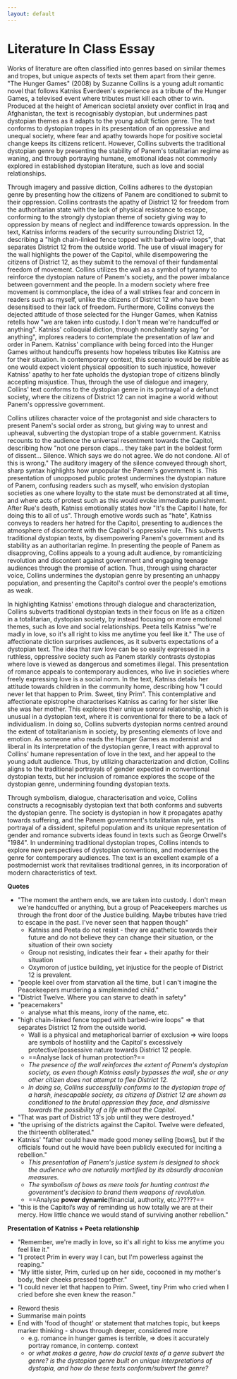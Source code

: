 ```yaml
---
layout: default
---
```


# Literature In Class Essay

Works of literature are often classified into genres based on similar themes and tropes, but unique aspects of texts set them apart from their genre. "The Hunger Games" (2008) by Suzanne Collins is a young adult romantic novel that follows Katniss Everdeen's experience as a tribute of the Hunger Games, a televised event where tributes must kill each other to win. Produced at the height of American societal anxiety over conflict in Iraq and Afghanistan, the text is recognisably dystopian, but undermines past dystopian themes as it adapts to the young adult fiction genre. The text conforms to dystopian tropes in its presentation of an oppressive and unequal society, where fear and apathy towards hope for positive societal change keeps its citizens reticent. However, Collins subverts the traditional dystopian genre by presenting the stability of Panem's totalitarian regime as waning, and through portraying humane, emotional ideas not commonly explored in established dystopian literature, such as love and social relationships. 

Through imagery and passive diction, Collins adheres to the dystopian genre by presenting how the citizens of Panem are conditioned to submit to their oppression. Collins contrasts the apathy of District 12 for freedom from the authoritarian state with the lack of physical resistance to escape, conforming to the strongly dystopian theme of society giving way to oppression by means of neglect and indifference towards oppression. In the text, Katniss informs readers of the security surrounding District 12, describing a "high chain-linked fence topped with barbed-wire loops", that separates District 12 from the outside world. The use of visual imagery for the wall highlights the power of the Capitol, while disempowering the citizens of District 12, as they submit to the removal of their fundamental freedom of movement. Collins utilizes the wall as a symbol of tyranny to reinforce the dystopian nature of Panem's society, and the power imbalance between government and the people. In a modern society where free movement is commonplace, the idea of a wall strikes fear and concern in readers such as myself, unlike the citizens of District 12 who have been desensitised to their lack of freedom. Furthermore, Collins conveys the dejected attitude of those selected for the Hunger Games, when Katniss retells how "we are taken into custody. I don't mean we're handcuffed or anything". Katniss' colloquial diction, through nonchalantly saying "or anything", implores readers to contemplate the presentation of law and order in Panem. Katniss' compliance with being forced into the Hunger Games without handcuffs presents how hopeless tributes like Katniss are for their situation. In contemporary context, this scenario would be risible as one would expect violent physical opposition to such injustice, however Katniss' apathy to her fate upholds the dystopian trope of citizens blindly accepting misjustice. Thus, through the use of dialogue and imagery, Collins' text conforms to the dystopian genre in its portrayal of a defunct society, where the citizens of District 12 can not imagine a world without Panem's oppressive government.

Collins utilizes character voice of the protagonist and side characters to present Panem's social order as strong, but giving way to unrest and upheaval, subverting the dystopian trope of a stable government. Katniss recounts to the audience the universal resentment towards the Capitol, describing how "not one person claps... they take part in the boldest form of dissent... Silence. Which says we do not agree. We do not condone. All of this is wrong." The auditory imagery of the silence conveyed through short, sharp syntax highlights how unpopular the Panem's government is. This presentation of unopposed public protest undermines the dystopian nature of Panem, confusing readers such as myself, who envision dystopian societies as one where loyalty to the state must be demonstrated at all time, and where acts of protest such as this would evoke immediate punishment. After Rue's death, Katniss emotionally states how "It's the Capitol I hate, for doing this to all of us". Through emotive words such as "hate", Katniss conveys to readers her hatred for the Capitol, presenting to audiences the atmosphere of discontent with the Capitol's oppressive rule. This subverts traditional dystopian texts, by disempowering Panem's government and its stability as an authoritarian regime. In presenting the people of Panem as disapproving, Collins appeals to a young adult audience, by romanticizing revolution and discontent against government and engaging teenage audiences through the promise of action. Thus, through using character voice, Collins undermines the dystopian genre by presenting an unhappy population, and presenting the Capitol's control over the people's emotions as weak.

In highlighting Katniss' emotions through dialogue and characterization, Collins subverts traditional dystopian texts in their focus on life as a citizen in a totalitarian, dystopian society, by instead focusing on more emotional themes, such as love and social relationships. Peeta tells Katniss "we're madly in love, so it's all right to kiss me anytime you feel like it." The use of affectionate diction surprises audiences, as it subverts expectations of a dystopian text. The idea that raw love can be so easily expressed in a ruthless, oppressive society such as Panem starkly contrasts dystopias where love is viewed as dangerous and sometimes illegal. This presentation of romance appeals to contemporary audiences, who live in societies where freely expressing love is a social norm. In the text, Katniss details her attitude towards children in the community home, describing how "I could never let that happen to Prim. Sweet, tiny Prim". This contemplative and affectionate epistrophe characterises Katniss as caring for her sister like she was her mother. This explores their unique sororal relationship, which is unusual in a dystopian text, where it is conventional for there to be  a lack of individualism. In doing so, Collins subverts dystopian norms centred around the extent of totalitarianism in society, by presenting elements of love and emotion. As someone who reads the Hunger Games as modernist and liberal in its interpretation of the dystopian genre, I react with approval to Collins' humane representation of love in the text, and her appeal to the young adult audience. Thus, by utilizing characterization and diction, Collins aligns to the traditional portrayals of gender expected in conventional dystopian texts, but her inclusion of romance explores the scope of the dystopian genre, undermining founding dystopian texts.

Through symbolism, dialogue, characterisation and voice, Collins constructs a recognisably dystopian text that both conforms and subverts the dystopian genre. The society is dystopian in how it propagates apathy towards suffering, and the Panem government's totalitarian rule, yet its portrayal of a dissident, spiteful population and its unique representation of gender and romance subverts ideas found in texts such as George Orwell's "1984". In undermining traditional dystopian tropes, Collins intends to explore new perspectives of dystopian conventions, and modernises the genre for contemporary audiences. The text is an excellent example of a postmodernist work that revitalises traditional genres, in its incorporation of modern characteristics of text.

**Quotes**
- "The moment the anthem ends, we are taken into custody. I don't mean we're handcuffed or anything, but a group of Peacekeepers marches us through the front door of the Justice building. Maybe tributes have tried to escape in the past. I've never seen that happen though"
	- Katniss and Peeta do not resist - they are apathetic towards their future and do not believe they can change their situation, or the situation of their own society
	- Group not resisting, indicates their fear + their apathy for their situation
	- Oxymoron of justice building, yet injustice for the people of District 12 is prevalent.
- "people keel over from starvation all the time, but I can't imagine the Peacekeepers murdering a simpleminded child."
- "District Twelve. Where you can starve to death in safety"
- "peacemakers"
	- analyse what this means, irony of the name, etc.
- "high chain-linked fence topped with barbed-wire loops" => that separates District 12 from the outside world.
	- Wall is a physical and metaphorical barrier of exclusion => wire loops are symbols of hostility and the Capitol's excessively protective/possessive nature towards District 12 people.
	- ==Analyse lack of human protection?==
	- *The presence of the wall reinforces the extent of Panem's dystopian society, as even though Katniss easily bypasses the wall, she or any other citizen does not attempt to flee District 12.*
	- *In doing so, Collins successfully conforms to the dystopian trope of a harsh, inescapable society, as citizens of District 12 are shown as conditioned to the brutal oppression they face, and dismissive towards the possibility of a life without the Capitol.*
- "That was part of District 13's job until they were destroyed."
- "the uprising of the districts against the Capitol. Twelve were defeated, the thirteenth obliterated."
- Katniss' "father could have made good money selling [bows], but if the officials found out he would have been publicly executed for inciting a rebellion."
	- *This presentation of Panem's justice system is designed to shock the audience who are naturally mortified by its absurdly draconian measures.*
	- *The symbolism of bows as mere tools for hunting contrast the government's decision to brand them weapons of revolution.*
	- ==Analyse **power dynamic**(financial, authority, etc.)?????==
- "this is the Capitol’s  way of reminding us how totally we are at their mercy. How little chance we would stand of surviving another rebellion."


**Presentation of Katniss + Peeta relationship** 
- "Remember, we're madly in love, so it's all right to kiss me anytime you feel like it."
- "I protect Prim in every way I can, but I'm powerless against the reaping."
- "My little sister, Prim, curled up on her side, cocooned in my mother's body, their cheeks pressed together."
- "I could never let that happen to Prim. Sweet, tiny Prim who cried when I cried before she even knew the reason."

* Reword thesis
* Summarise main points
* End with 'food of thought' or statement that matches topic, but keeps marker thinking - shows through deeper, considered more
	* e.g. romance in hunger games is terrible, => does it accurately portray romance, in contemp. context
	* or *what makes a genre, how do crucial texts of a genre subvert the genre? is the dystopian genre built on unique interpretations of dystopia, and how do these texts conform/subvert the genre?*

